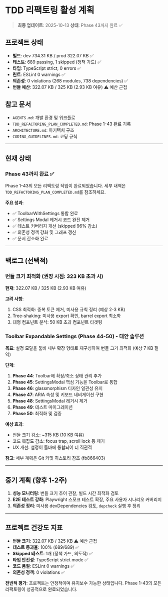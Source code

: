 # TDD 리팩토링 활성 계획

> **최종 업데이트**: 2025-10-13 **상태**: Phase 43까지 완료 ✅

## 프로젝트 상태

- **빌드**: dev 734.31 KB / prod 322.07 KB ✅
- **테스트**: 689 passing, 1 skipped (정책 가드) ✅
- **타입**: TypeScript strict, 0 errors ✅
- **린트**: ESLint 0 warnings ✅
- **의존성**: 0 violations (268 modules, 738 dependencies) ✅
- **번들 예산**: 322.07 KB / 325 KB (2.93 KB 여유) ⚠️ 예산 근접

## 참고 문서

- `AGENTS.md`: 개발 환경 및 워크플로
- `TDD_REFACTORING_PLAN_COMPLETED.md`: Phase 1-43 완료 기록
- `ARCHITECTURE.md`: 아키텍처 구조
- `CODING_GUIDELINES.md`: 코딩 규칙

---

## 현재 상태

### Phase 43까지 완료 ✅

Phase 1-43의 모든 리팩토링 작업이 완료되었습니다. 세부 내역은
`TDD_REFACTORING_PLAN_COMPLETED.md`를 참조하세요.

**주요 성과**:

- ✅ ToolbarWithSettings 통합 완료
- ✅ Settings Modal 레거시 코드 완전 제거
- ✅ 테스트 커버리지 개선 (skipped 96% 감소)
- ✅ 의존성 정책 강화 및 그래프 갱신
- ✅ 문서 간소화 완료

---

## 백로그 (선택적)

### 번들 크기 최적화 (권장 시점: 323 KB 초과 시)

**현재**: 322.07 KB / 325 KB (2.93 KB 여유)

**고려 사항**:

1. CSS 최적화: 중복 토큰 제거, 미사용 규칙 정리 (예상 2-3 KB)
2. Tree-shaking: 미사용 export 확인, barrel export 최소화
3. 대형 컴포넌트 분석: 50 KB 초과 컴포넌트 타겟팅

### Toolbar Expandable Settings (Phase 44-50) - 대안 솔루션

**목표**: 설정 모달을 툴바 내부 확장 형태로 재구성하여 번들 크기 최적화 (예상 7
KB 절약)

**단계**:

1. **Phase 44**: Toolbar에 확장/축소 상태 관리 추가
2. **Phase 45**: SettingsModal 핵심 기능을 Toolbar로 통합
3. **Phase 46**: glassmorphism 디자인 일관성 유지
4. **Phase 47**: ARIA 속성 및 키보드 네비게이션 구현
5. **Phase 48**: SettingsModal 레거시 제거
6. **Phase 49**: 테스트 마이그레이션
7. **Phase 50**: 최적화 및 검증

**예상 효과**:

- 번들 크기 감소: ~315 KB (10 KB 여유)
- 코드 복잡도 감소: focus trap, scroll lock 등 제거
- UX 개선: 설정이 툴바에 통합되어 더 직관적

**참고**: 세부 계획은 Git 커밋 히스토리 참조 (fb866403)

---

## 중기 계획 (향후 1-2주)

1. **성능 모니터링**: 번들 크기 추이 관찰, 빌드 시간 최적화 검토
2. **E2E 테스트 강화**: Playwright 스모크 테스트 확장, 주요 사용자 시나리오
   커버리지
3. **의존성 정리**: 미사용 devDependencies 검토, `depcheck` 실행 후 정리

---

## 프로젝트 건강도 지표

- **번들 크기**: 322.07 KB / 325 KB ⚠️ 예산 근접
- **테스트 통과율**: 100% (689/689) ✅
- **Skipped 테스트**: 1개 (정책 가드, 의도적) ✅
- **타입 안전성**: TypeScript strict mode ✅
- **코드 품질**: ESLint 0 warnings ✅
- **의존성 정책**: 0 violations ✅

**전반적 평가**: 프로젝트는 안정적이며 유지보수 가능한 상태입니다. Phase 1-43의
모든 리팩토링이 성공적으로 완료되었습니다.
